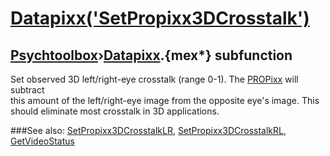 # [Datapixx('SetPropixx3DCrosstalk')](Datapixx-SetPropixx3DCrosstalk) 
## [Psychtoolbox](Pyschtoolbox)&#8250;[Datapixx](Datapixx).{mex*} subfunction


Set observed 3D left/right-eye crosstalk (range 0-1). The [PROPixx](PROPixx) will subtract  
this amount of the left/right-eye image from the opposite eye's image. This  
should eliminate most crosstalk in 3D applications.  
  


###See also:
[SetPropixx3DCrosstalkLR](Datapixx-SetPropixx3DCrosstalkLR), [SetPropixx3DCrosstalkRL](Datapixx-SetPropixx3DCrosstalkRL), [GetVideoStatus](Datapixx-GetVideoStatus)
